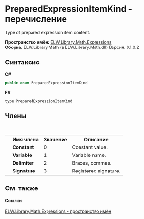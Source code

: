 # PreparedExpressionItemKind - перечисление
 

Type of prepared expression item content.

**Пространство имён:**&nbsp;<a href="N_ELW_Library_Math_Expressions">ELW.Library.Math.Expressions</a><br />**Сборка:**&nbsp;ELW.Library.Math (в ELW.Library.Math.dll) Версия: 0.1.0.2

## Синтаксис

**C#**<br />
``` C#
public enum PreparedExpressionItemKind
```

**F#**<br />
``` F#
type PreparedExpressionItemKind
```


## Члены
&nbsp;<table><tr><th></th><th>Имя члена</th><th>Значение</th><th>Описание</th></tr><tr><td /><td target="F:ELW.Library.Math.Expressions.PreparedExpressionItemKind.Constant">**Constant**</td><td>0</td><td>Constant value.</td></tr><tr><td /><td target="F:ELW.Library.Math.Expressions.PreparedExpressionItemKind.Variable">**Variable**</td><td>1</td><td>Variable name.</td></tr><tr><td /><td target="F:ELW.Library.Math.Expressions.PreparedExpressionItemKind.Delimiter">**Delimiter**</td><td>2</td><td>Braces, commas.</td></tr><tr><td /><td target="F:ELW.Library.Math.Expressions.PreparedExpressionItemKind.Signature">**Signature**</td><td>3</td><td>Registered signature.</td></tr></table>

## См. также


#### Ссылки
<a href="N_ELW_Library_Math_Expressions">ELW.Library.Math.Expressions - пространство имён</a><br />